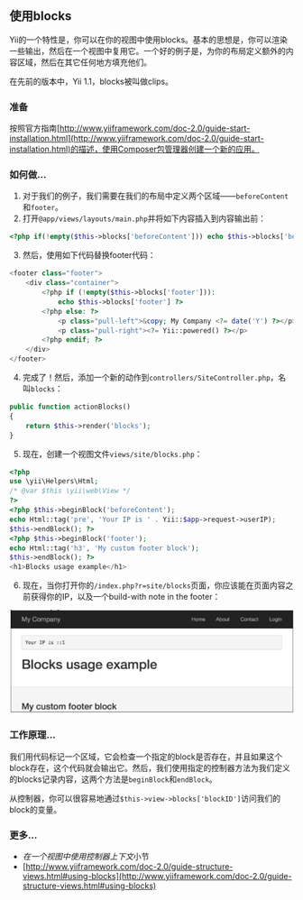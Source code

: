 ## 使用blocks

Yii的一个特性是，你可以在你的视图中使用blocks。基本的思想是，你可以渲染一些输出，然后在一个视图中复用它。一个好的例子是，为你的布局定义额外的内容区域，然后在其它任何地方填充他们。

在先前的版本中，Yii 1.1，blocks被叫做clips。

### 准备

按照官方指南[http://www.yiiframework.com/doc-2.0/guide-start-installation.html](http://www.yiiframework.com/doc-2.0/guide-start-installation.html)的描述，使用Composer包管理器创建一个新的应用。

### 如何做...

1. 对于我们的例子，我们需要在我们的布局中定义两个区域——`beforeContent`和`footer`。
2. 打开`@app/views/layouts/main.php`并将如下内容插入到内容输出前：

```php
<?php if(!empty($this->blocks['beforeContent'])) echo $this->blocks['beforeContent']; ?>
```

3. 然后，使用如下代码替换footer代码：

```php
<footer class="footer">
    <div class="container">
        <?php if (!empty($this->blocks['footer'])):
            echo $this->blocks['footer'] ?>
        <?php else: ?>
            <p class="pull-left">&copy; My Company <?= date('Y') ?></p>
            <p class="pull-right"><?= Yii::powered() ?></p>
        <?php endif; ?>
    </div>
</footer>
```

4. 完成了！然后，添加一个新的动作到`controllers/SiteController.php`，名叫`blocks`：

```php
public function actionBlocks()
{
    return $this->render('blocks');
}
```

5. 现在，创建一个视图文件`views/site/blocks.php`：

```php
<?php
use \yii\Helpers\Html;
/* @var $this \yii\web\View */
?>
<?php $this->beginBlock('beforeContent');
echo Html::tag('pre', 'Your IP is ' . Yii::$app->request->userIP);
$this->endBlock(); ?>
<?php $this->beginBlock('footer');
echo Html::tag('h3', 'My custom footer block');
$this->endBlock(); ?>
<h1>Blocks usage example</h1>
```

6. 现在，当你打开你的`/index.php?r=site/blocks`页面，你应该能在页面内容之前获得你的IP，以及一个build-with note in the footer：

![](../images/220.png)

### 工作原理...

我们用代码标记一个区域，它会检查一个指定的block是否存在，并且如果这个block存在，这个代码就会输出它。然后，我们使用指定的控制器方法为我们定义的blocks记录内容，这两个方法是`beginBlock`和`endBlock`。

从控制器，你可以很容易地通过`$this->view->blocks['blockID']`访问我们的block的变量。

### 更多...

- *在一个视图中使用控制器上下文*小节
- [http://www.yiiframework.com/doc-2.0/guide-structure-views.html#using-blocks](http://www.yiiframework.com/doc-2.0/guide-structure-views.html#using-blocks)